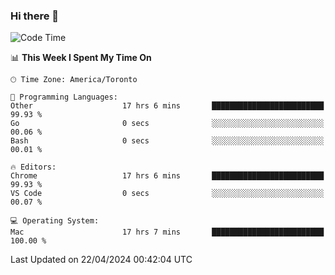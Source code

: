 ### Hi there 👋


<!--START_SECTION:waka-->
![Code Time](http://img.shields.io/badge/Code%20Time-1%2C874%20hrs%2014%20mins-blue)

📊 **This Week I Spent My Time On** 

```text
🕑︎ Time Zone: America/Toronto

💬 Programming Languages: 
Other                    17 hrs 6 mins       █████████████████████████   99.93 % 
Go                       0 secs              ░░░░░░░░░░░░░░░░░░░░░░░░░   00.06 % 
Bash                     0 secs              ░░░░░░░░░░░░░░░░░░░░░░░░░   00.01 % 

🔥 Editors: 
Chrome                   17 hrs 6 mins       █████████████████████████   99.93 % 
VS Code                  0 secs              ░░░░░░░░░░░░░░░░░░░░░░░░░   00.07 % 

💻 Operating System: 
Mac                      17 hrs 7 mins       █████████████████████████   100.00 % 
```


 Last Updated on 22/04/2024 00:42:04 UTC
<!--END_SECTION:waka-->

<!--
**SillyPasty/SillyPasty** is a ✨ _special_ ✨ repository because its `README.md` (this file) appears on your GitHub profile.

Here are some ideas to get you started:

- 🔭 I’m currently working on ...
- 🌱 I’m currently learning ...
- 👯 I’m looking to collaborate on ...
- 🤔 I’m looking for help with ...
- 💬 Ask me about ...
- 📫 How to reach me: ...
- 😄 Pronouns: ...
- ⚡ Fun fact: ...
-->


